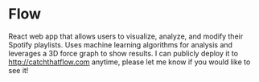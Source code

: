 # Flow
React web app that allows users to visualize, analyze, and modify their Spotify playlists. Uses machine learning algorithms for analysis and leverages a 3D force graph to show results. I can publicly deploy it to <http://catchthatflow.com> anytime, please let me know if you would like to see it!
